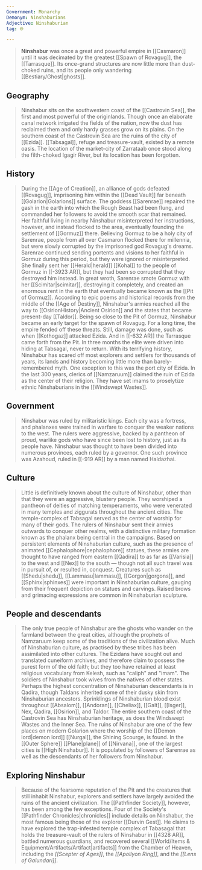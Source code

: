 ```yaml
---
Government: Monarchy
Demonym: Ninshaburians
Adjective: Ninshaburian
tag: 🌐

---
```


> **Ninshabur** was once a great and powerful empire in [[Casmaron]] until it was decimated by the greatest [[Spawn of Rovagug]], the [[Tarrasque]]. Its once-grand structures are now little more than dust-choked ruins, and its people only wandering [[Bestiary/Ghost|ghosts]].



## Geography

> Ninshabur sits on the southwestern coast of the [[Castrovin Sea]], the first and most powerful of the originlands. Though once an elaborate canal network irrigated the fields of the nation, now the dust has reclaimed them and only hardy grasses grow on its plains.
> On the southern coast of the Castrovin Sea are the ruins of the city of [[Ezida]]. [[Tabsagal]], refuge and treasure-vault, existed by a remote oasis. The location of the market-city of Zarrataab once stood along the filth-choked Igagir River, but its location has been forgotten.


## History

> During the [[Age of Creation]], an alliance of gods defeated [[Rovagug]], imprisoning him within the [[Dead Vault]] far beneath [[Golarion|Golarions]] surface. The goddess [[Sarenrae]] repaired the gash in the earth into which the Rough Beast had been flung, and commanded her followers to avoid the smooth scar that remained. Her faithful living in nearby Ninshabur misinterpreted her instructions, however, and instead flocked to the area, eventually founding the settlement of [[Gormuz]] there. Believing Gormuz to be a holy city of Sarenrae, people from all over Casmaron flocked there for millennia, but were slowly corrupted by the imprisoned god Rovagug's dreams. Sarenrae continued sending portents and visions to her faithful in Gormuz during this period, but they were ignored or misinterpreted. She finally sent her [[Herald|herald]] [[Kohal]] to the people of Gormuz in [[-3923 AR]], but they had been so corrupted that they destroyed him instead. In great wroth, Sarenrae smote Gormuz with her [[Scimitar|scimitar]], destroying it completely, and created an enormous rent in the earth that eventually became known as the [[Pit of Gormuz]].
> According to epic poems and historical records from the middle of the [[Age of Destiny]], Ninshabur's armies reached all the way to [[OsirionHistory|Ancient Osirion]] and the states that became present-day [[Taldor]].
> Being so close to the Pit of Gormuz, Ninshabur became an early target for the spawn of Rovagug. For a long time, the empire fended off these threats. Still, damage was done, such as when [[Kothogaz]] attacked Ezida. And in [[-632 AR]] the Tarrasque came forth from the Pit. In three months the elite were driven into hiding at Tabsagal, never to return.
> With its terrifying history, Ninshabur has scared off most explorers and settlers for thousands of years, its lands and history becoming little more than barely-remembered myth. One exception to this was the port city of Ezida. In the last 300 years, clerics of [[Namzaruum]] claimed the ruin of Ezida as the center of their religion. They have set imams to proselytize ethnic Ninshaburians in the [[Windswept Wastes]].


## Government

> Ninshabur was ruled by militaristic kings. Each city was a fortress, and phalanxes were trained in warfare to conquer the weaker nations to the west. The rulers were aggressive, backed by a pantheon of proud, warlike gods who have since been lost to history, just as its people have. Ninshabur was thought to have been divided into numerous provinces, each ruled by a governor. One such province was Azahoud, ruled in [[-919 AR]] by a man named Haldazhai.


## Culture

> Little is definitively known about the culture of Ninshabur, other than that they were an aggressive, blustery people. They worshiped a pantheon of deities of matching temperaments, who were venerated in many temples and ziggurats throughout the ancient cities. The temple-complex of Tabsagal served as the center of worship for many of their gods.
> The rulers of Ninshabur sent their armies outwards to conquer other realms, with a distinctive military formation known as the phalanx being central in the campaigns. Based on persistent elements of Ninshaburian culture, such as the presence of animated [[Cephalophore|cephalophore]] statues, these armies are thought to have ranged from eastern [[Qadira]] to as far as [[Varisia]] to the west and [[Nex]] to the south — though not all such travel was in pursuit of, or resulted in, conquest.
> Creatures such as [[Shedu|shedu]], [[Lammasu|lammasu]], [[Gorgon|gorgons]], and [[Sphinx|sphinxes]] were important in Ninshaburian culture, gauging from their frequent depiction on statues and carvings. Raised brows and grimacing expressions are common in Ninshaburian sculpture.


## People and descendants

> The only true people of Ninshabur are the ghosts who wander on the farmland between the great cities, although the prophets of Namzaruum keep some of the traditions of the civilization alive. Much of Ninshaburian culture, as practised by these tribes has been assimilated into other cultures. The Ezidans have sought out and translated cuneiform archives, and therefore claim to possess the purest form of the old faith; but they too have retained at least religious vocabulary from Kelesh, such as "caliph" and "imam".
> The soldiers of Ninshabur took wives from the natives of other states. Perhaps the highest concentration of Ninshaburian descendants is in Qadira, though Taldans inherited some of their dusky skin from Ninshaburian ancestors. Sprinklings of Ninshaburian blood exist throughout [[Absalom]], [[Andoran]], [[Cheliax]], [[Galt]], [[Isger]], Nex, Qadira, [[Osirion]], and Taldor. The entire southern coast of the Castrovin Sea has Ninshaburian heritage, as does the Windswept Wastes and the Inner Sea.
> The ruins of Ninshabur are one of the few places on modern Golarion where the worship of the [[Demon lord|demon lord]] [[Nurgal]], the Shining Scourge, is found.
> In the [[Outer Sphere]] [[Plane|plane]] of [[Nirvana]], one of the largest cities is [[High Ninshabur]]. It is populated by followers of Sarenrae as well as the descendants of her followers from Ninshabur.


## Exploring Ninshabur

> Because of the fearsome reputation of the Pit and the creatures that still inhabit Ninshabur, explorers and settlers have largely avoided the ruins of the ancient civilization. The [[Pathfinder Society]], however, has been among the few exceptions. Four of the Society's [[Pathfinder Chronicles|chronicles]] include details on Ninshabur, the most famous being those of the explorer [[Durvin Gest]]. He claims to have explored the trap-infested temple complex of Tabasagal that holds the treasure-vault of the rulers of Ninshabur in [[4328 AR]], battled numerous guardians, and recovered several [[World/Items & Equipment/Artifacts/Artifact|artifacts]] from the Chamber of Heaven, including the *[[Scepter of Ages]]*, the *[[Apollyon Ring]]*, and the *[[Lens of Galundari]]*.








